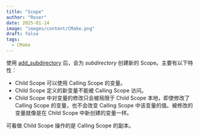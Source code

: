 ```yaml
---
title: "Scope"
author: "Roser"
date: 2025-01-14
image: "images/content/CMake.png"
draft: false
tags:
  - CMake
---
```

使用 [add_subdirectory](add_subdirectory.md) 后，会为 *subdirectory* 创建新的 Scope。主要有以下特性：
- Child Scope 可以使用 Calling Scope 的变量。
- Child Scope 定义的新变量不能被 Calling Scope 访问。
- Child Scope 中对变量的修改只会被局限于 Child Scope 本地，即使修改了 Calling Scope 的变量，也不会改变 Calling Scope 中该变量的值。被修改的变量就像是在 Child Scope 中新创建的变量一样。

可看做 Child Scope 操作的是 Calling Scope 的副本。